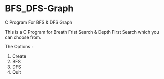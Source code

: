 # BFS_DFS-Graph
C Program For BFS &amp; DFS Graph

This is a C Program for Breath Frist Search & Depth First Search which you can choose from.

The Options :
  1. Create
  2. BFS
  3. DFS
  4. Quit
